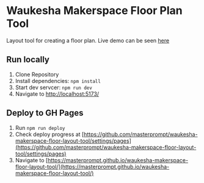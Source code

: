 # Waukesha Makerspace Floor Plan Tool

Layout tool for creating a floor plan.  Live demo can be seen [here](https://masterprompt.github.io/waukesha-makerspace-floor-layout-tool)

## Run locally

1. Clone Repository
2. Install dependencies: `npm install`
3. Start dev servcer: `npm run dev`
4. Navigate to [http://localhost:5173/](http://localhost:5173/)

## Deploy to GH Pages

1. Run `npm run deploy`
2. Check deploy progress at [https://github.com/masterprompt/waukesha-makerspace-floor-layout-tool/settings/pages](https://github.com/masterprompt/waukesha-makerspace-floor-layout-tool/settings/pages)
2. Navigate to [https://masterprompt.github.io/waukesha-makerspace-floor-layout-tool/](https://masterprompt.github.io/waukesha-makerspace-floor-layout-tool/)
